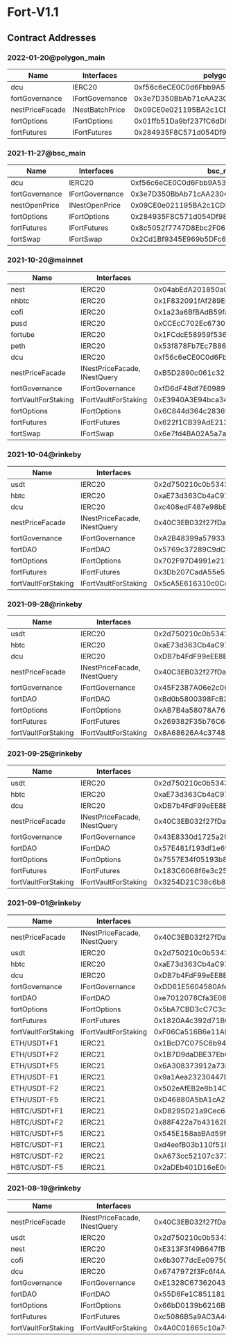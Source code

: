 # Fort-V1.1

## Contract Addresses

### 2022-01-20@polygon_main
| Name | Interfaces | polygon_main |
| ---- | ---- | ---- |
| dcu | IERC20 | 0xf56c6eCE0C0d6Fbb9A53282C0DF71dBFaFA933eF |
| fortGovernance | IFortGovernance | 0x3e7D350BbAb71cAA2304e979aa6Af007EF5ECcB8 |
| nestPriceFacade | INestBatchPrice | 0x09CE0e021195BA2c1CDE62A8B187abf810951540 |
| fortOptions | IFortOptions | 0x01ffb51Da9bf237fC6dDB7940dd7Edc859dBFE82 |
| fortFutures | IFortFutures | 0x284935F8C571d054Df98eDA8503ea13cde5fd8Cc |

### 2021-11-27@bsc_main
| Name | Interfaces | bsc_main |
| ---- | ---- | ---- |
| dcu | IERC20 | 0xf56c6eCE0C0d6Fbb9A53282C0DF71dBFaFA933eF |
| fortGovernance | IFortGovernance | 0x3e7D350BbAb71cAA2304e979aa6Af007EF5ECcB8 |
| nestOpenPrice | INestOpenPrice | 0x09CE0e021195BA2c1CDE62A8B187abf810951540 |
| fortOptions | IFortOptions | 0x284935F8C571d054Df98eDA8503ea13cde5fd8Cc |
| fortFutures | IFortFutures | 0x8c5052f7747D8Ebc2F069286416b6aE8Ad3Cc149 |
| fortSwap | IFortSwap | 0x2Cd1Bf9345E969b5DFc6D88000475aD6d487363A |

### 2021-10-20@mainnet
| Name | Interfaces | mainnet |
| ---- | ---- | ---- |
| nest | IERC20 | 0x04abEdA201850aC0124161F037Efd70c74ddC74C |
| nhbtc | IERC20 | 0x1F832091fAf289Ed4f50FE7418cFbD2611225d46 |
| cofi | IERC20 | 0x1a23a6BfBAdB59fa563008c0fB7cf96dfCF34Ea1 |
| pusd | IERC20 | 0xCCEcC702Ec67309Bc3DDAF6a42E9e5a6b8Da58f0 |
| fortube | IERC20 | 0x1FCdcE58959f536621d76f5b7FfB955baa5A672F |
| peth | IERC20 | 0x53f878Fb7Ec7B86e4F9a0CB1E9a6c89C0555FbbD |
| dcu | IERC20 | 0xf56c6eCE0C0d6Fbb9A53282C0DF71dBFaFA933eF |
| nestPriceFacade | INestPriceFacade, INestQuery | 0xB5D2890c061c321A5B6A4a4254bb1522425BAF0A |
| fortGovernance | IFortGovernance | 0xfD6dF48df7E0989355B23f200d0D454b9101d17D |
| fortVaultForStaking | IFortVaultForStaking | 0xE3940A3E94bca34B9175d156a5E9C5728dFE922F |
| fortOptions | IFortOptions | 0x6C844d364c2836f2111891111F25C7a24da976A9 |
| fortFutures | IFortFutures | 0x622f1CB39AdE2131061C68E61334D41321033ab4 |
| fortSwap | IFortSwap | 0x6e7fd4BA02A5a7a75Ea3CcE37e221dC144D606Dd |

### 2021-10-04@rinkeby
| Name | Interfaces | rinkeby |
| ---- | ---- | ---- |
| usdt | IERC20 | 0x2d750210c0b5343a0b79beff8F054C9add7d2411 |
| hbtc | IERC20 | 0xaE73d363Cb4aC97734E07e48B01D0a1FF5D1190B |
| dcu | IERC20 | 0xc408edF487e98bB932eD4A8983038FF19352eDbd |
| nestPriceFacade | INestPriceFacade, INestQuery | 0x40C3EB032f27fDa7AdcF1B753c75B84e27f26838 |
| fortGovernance | IFortGovernance | 0xA2B48399a579335eF7D410B9C0B50E59E126C48a |
| fortDAO | IFortDAO | 0x5769c37289C9dCfe1AD141773a9ED5aA89c2e069 |
| fortOptions | IFortOptions | 0x702F97D4991e2155576548989fEdEE3971705465 |
| fortFutures | IFortFutures | 0x3Db207CadA55e556ab7A8534A7a6aD9EFfc27B01 |
| fortVaultForStaking | IFortVaultForStaking | 0x5cA5E616310c0Cca41B7E4329021C17a5a79a0F1 |

### 2021-09-28@rinkeby
| Name | Interfaces | rinkeby |
| ---- | ---- | ---- |
| usdt | IERC20 | 0x2d750210c0b5343a0b79beff8F054C9add7d2411 |
| hbtc | IERC20 | 0xaE73d363Cb4aC97734E07e48B01D0a1FF5D1190B |
| dcu | IERC20 | 0xDB7b4FdF99eEE8E4Cb8373630c923c51c1275382 |
| nestPriceFacade | INestPriceFacade, INestQuery | 0x40C3EB032f27fDa7AdcF1B753c75B84e27f26838 |
| fortGovernance | IFortGovernance | 0x45F2387A06e2c0659c5aA757c3421e26398c1c35 |
| fortDAO | IFortDAO | 0xBd0b5800398FcB35a11e45291B28E7f32c1D435D |
| fortOptions | IFortOptions | 0xAB7B4a58078A76CEBd3f9DeB7cf308C34AAb71F2 |
| fortFutures | IFortFutures | 0x269382F35b76C6d7C30980A9E835D7e6831e0D84 |
| fortVaultForStaking | IFortVaultForStaking | 0x8A68626A4c37481b4941f9a4137C94FDa41e9D91 |

### 2021-09-25@rinkeby
| Name | Interfaces | rinkeby |
| ---- | ---- | ---- |
| usdt | IERC20 | 0x2d750210c0b5343a0b79beff8F054C9add7d2411 |
| hbtc | IERC20 | 0xaE73d363Cb4aC97734E07e48B01D0a1FF5D1190B |
| dcu | IERC20 | 0xDB7b4FdF99eEE8E4Cb8373630c923c51c1275382 |
| nestPriceFacade | INestPriceFacade, INestQuery | 0x40C3EB032f27fDa7AdcF1B753c75B84e27f26838 |
| fortGovernance | IFortGovernance | 0x43E8330d1725a2978122B49d41197e7Dc073cdf1 |
| fortDAO | IFortDAO | 0x57E481f193df1e69639171506b2c38136e53B7d1 |
| fortOptions | IFortOptions | 0x7557E34f05193b8Ee1edC1A4c0d4f8A158D1Ab61 |
| fortFutures | IFortFutures | 0x183C6068f6e3c25912f0D054e2cC34D11f217f50 |
| fortVaultForStaking | IFortVaultForStaking | 0x3254D21C38c6b8ea4A256A5B474622852F8B6d2A |

### 2021-09-01@rinkeby
| Name | Interfaces | rinkeby |
| ---- | ---- | ---- |
| nestPriceFacade | INestPriceFacade, INestQuery | 0x40C3EB032f27fDa7AdcF1B753c75B84e27f26838 |
| usdt | IERC20 | 0x2d750210c0b5343a0b79beff8F054C9add7d2411 |
| hbtc | IERC20 | 0xaE73d363Cb4aC97734E07e48B01D0a1FF5D1190B |
| dcu | IERC20 | 0xDB7b4FdF99eEE8E4Cb8373630c923c51c1275382 |
| fortGovernance | IFortGovernance | 0xDD61E5604580AfeEe202d533eefE688091b8127e |
| fortDAO | IFortDAO | 0xe7012078Cfa3E083d3Fe7B79bA4d8913Be48362F |
| fortOptions | IFortOptions | 0x5bA7CBD3cC7C3ced0f94FC3CFd331260569E19Ca |
| fortFutures | IFortFutures | 0x1820A4c392d71B65C3C32c1a6E8d94A3FB785fae |
| fortVaultForStaking | IFortVaultForStaking | 0xF06Ca516B6e11AB7843FB0B1a7eECBf0e57B3B64 |
| ETH/USDT+F1 | IERC21 | 0x1BcD7C075C6b94ef4D6a1aEE4496828d61B5f5F1 |
| ETH/USDT+F2 | IERC21 | 0x1B7D9daDBE37Eb6dF32c8682Ee3090b630D24F3e |
| ETH/USDT+F5 | IERC21 | 0x6A308373912a73Fe17AB40637061A5eeeDD16975 |
| ETH/USDT-F1 | IERC21 | 0x9a1Aea23230447Da01E66Caa9D0D96c039805f89 |
| ETH/USDT-F2 | IERC21 | 0x502eAfEB2e8b14C22118e0F5a15427Edc4D3B2bB |
| ETH/USDT-F5 | IERC21 | 0xD46880A5bA1cA2167D71582d8f2D5acdB441aBD5 |
| HBTC/USDT+F1 | IERC21 | 0xD8295D21a9Cec684eC05BAbBECe5c3AAB30eC46D |
| HBTC/USDT+F2 | IERC21 | 0x88F422a7b43162BB106ce84D33f6252B838f7567 |
| HBTC/USDT+F5 | IERC21 | 0x545E158aaBAd59fd487eEf7edaA12c776868E83B |
| HBTC/USDT-F1 | IERC21 | 0xd4eefB03b110f51FD7E28D728CF24BCA067D77EC |
| HBTC/USDT-F2 | IERC21 | 0xA673cc52107c377F2701e7B5dC0aEffAc125a300 |
| HBTC/USDT-F5 | IERC21 | 0x2aDEb401D16eE0c102a6358Bb15570330Ac49075 |

### 2021-08-19@rinkeby
| Name | Interfaces | rinkeby |
| ---- | ---- | ---- |
| nestPriceFacade | INestPriceFacade, INestQuery | 0x40C3EB032f27fDa7AdcF1B753c75B84e27f26838 |
| usdt | IERC20 |  0x2d750210c0b5343a0b79beff8F054C9add7d2411 |
| nest | IERC20 |  0xE313F3f49B647fBEDDC5F2389Edb5c93CBf4EE25 |
| cofi | IERC20 |  0x6b3077dcEe0975017BDd1a7eA9E12d3D9F398695 |
| dcu | IERC20 |  0x6747972f3Fc6f4A4fC9c8a1fF4C2899dc83c4DF7 |
| fortGovernance | IFortGovernance | 0xE1328C673620433e0c1847e5BfB698DbCED9688b |
| fortDAO | IFortDAO | 0x55D6Fe1C851181F5C1779Bf04822675Ae144b38F |
| fortOptions | IFortOptions | 0x66bD0139b6216B740820a54a71a2CDFf2070e76B |
| fortFutures | IFortFutures | 0xc5086B5a9AC3A4036416690E382AbD7808DC307c |
| fortVaultForStaking | IFortVaultForStaking | 0x4A0C01665c10a7635fB33BCC45198dfC2f31db0C |